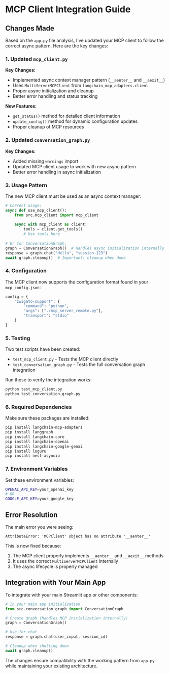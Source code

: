 # MCP Client Integration Guide

## Changes Made

Based on the `app.py` file analysis, I've updated your MCP client to follow the correct async pattern. Here are the key changes:

### 1. Updated `mcp_client.py`

**Key Changes:**
- Implemented async context manager pattern (`__aenter__` and `__aexit__`)
- Uses `MultiServerMCPClient` from `langchain_mcp_adapters.client`
- Proper async initialization and cleanup
- Better error handling and status tracking

**New Features:**
- `get_status()` method for detailed client information
- `update_config()` method for dynamic configuration updates
- Proper cleanup of MCP resources

### 2. Updated `conversation_graph.py`

**Key Changes:**
- Added missing `warnings` import
- Updated MCP client usage to work with new async pattern
- Better error handling in async initialization

### 3. Usage Pattern

The new MCP client must be used as an async context manager:

```python
# Correct usage:
async def use_mcp_client():
    from src.mcp_client import mcp_client
    
    async with mcp_client as client:
        tools = client.get_tools()
        # Use tools here
        
# Or for ConversationGraph:
graph = ConversationGraph()  # Handles async initialization internally
response = graph.chat("Hello", "session-123")
await graph.cleanup()  # Important: cleanup when done
```

### 4. Configuration

The MCP client now supports the configuration format found in your `mcp_config.json`:

```python
config = {
    "zwigato-support": {
        "command": "python",
        "args": ["./mcp_server_remote.py"],
        "transport": "stdio"
    }
}
```

### 5. Testing

Two test scripts have been created:
- `test_mcp_client.py` - Tests the MCP client directly
- `test_conversation_graph.py` - Tests the full conversation graph integration

Run these to verify the integration works:

```bash
python test_mcp_client.py
python test_conversation_graph.py
```

### 6. Required Dependencies

Make sure these packages are installed:
```bash
pip install langchain-mcp-adapters
pip install langgraph
pip install langchain-core
pip install langchain-openai
pip install langchain-google-genai
pip install loguru
pip install nest-asyncio
```

### 7. Environment Variables

Set these environment variables:
```bash
OPENAI_API_KEY=your_openai_key
# OR
GOOGLE_API_KEY=your_google_key
```

## Error Resolution

The main error you were seeing:
```
AttributeError: 'MCPClient' object has no attribute '__aenter__'
```

This is now fixed because:
1. The MCP client properly implements `__aenter__` and `__aexit__` methods
2. It uses the correct `MultiServerMCPClient` internally
3. The async lifecycle is properly managed

## Integration with Your Main App

To integrate with your main Streamlit app or other components:

```python
# In your main app initialization
from src.conversation_graph import ConversationGraph

# Create graph (handles MCP initialization internally)
graph = ConversationGraph()

# Use for chat
response = graph.chat(user_input, session_id)

# Cleanup when shutting down
await graph.cleanup()
```

The changes ensure compatibility with the working pattern from `app.py` while maintaining your existing architecture.
